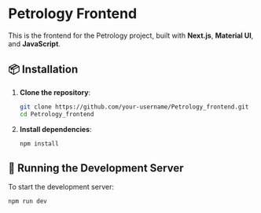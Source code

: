 # Petrology Frontend

This is the frontend for the Petrology project, built with **Next.js**, **Material UI**, and **JavaScript**.

## 📦 Installation

1. **Clone the repository**:

   ```bash
   git clone https://github.com/your-username/Petrology_frontend.git
   cd Petrology_frontend
   ```

2. **Install dependencies**:

   ```bash
   npm install
   ```

## 🚀 Running the Development Server

To start the development server:

```bash
npm run dev
```
